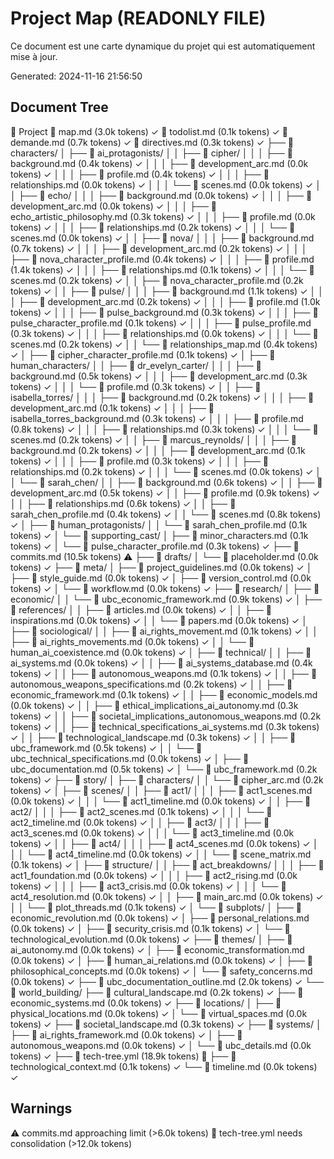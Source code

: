 # Project Map (READONLY FILE)

Ce document est une carte dynamique du projet qui est automatiquement mise à jour.

Generated: 2024-11-16 21:56:50


## Document Tree
📁 Project
📄 map.md (3.0k tokens) ✓
📄 todolist.md (0.1k tokens) ✓
📄 demande.md (0.7k tokens) ✓
📄 directives.md (0.3k tokens) ✓
├── 📁 characters/
│   ├── 📁 ai_protagonists/
│   │   ├── 📁 cipher/
│   │   │   ├── 📄 background.md (0.4k tokens) ✓
│   │   │   ├── 📄 development_arc.md (0.0k tokens) ✓
│   │   │   ├── 📄 profile.md (0.4k tokens) ✓
│   │   │   ├── 📄 relationships.md (0.0k tokens) ✓
│   │   │   └── 📄 scenes.md (0.0k tokens) ✓
│   │   ├── 📁 echo/
│   │   │   ├── 📄 background.md (0.0k tokens) ✓
│   │   │   ├── 📄 development_arc.md (0.0k tokens) ✓
│   │   │   ├── 📄 echo_artistic_philosophy.md (0.3k tokens) ✓
│   │   │   ├── 📄 profile.md (0.0k tokens) ✓
│   │   │   ├── 📄 relationships.md (0.2k tokens) ✓
│   │   │   └── 📄 scenes.md (0.0k tokens) ✓
│   │   ├── 📁 nova/
│   │   │   ├── 📄 background.md (0.7k tokens) ✓
│   │   │   ├── 📄 development_arc.md (0.2k tokens) ✓
│   │   │   ├── 📄 nova_character_profile.md (0.4k tokens) ✓
│   │   │   ├── 📄 profile.md (1.4k tokens) ✓
│   │   │   ├── 📄 relationships.md (0.1k tokens) ✓
│   │   │   └── 📄 scenes.md (0.2k tokens) ✓
│   │   ├── 📄 nova_character_profile.md (0.2k tokens) ✓
│   │   ├── 📁 pulse/
│   │   │   ├── 📄 background.md (1.1k tokens) ✓
│   │   │   ├── 📄 development_arc.md (0.2k tokens) ✓
│   │   │   ├── 📄 profile.md (1.0k tokens) ✓
│   │   │   ├── 📄 pulse_background.md (0.3k tokens) ✓
│   │   │   ├── 📄 pulse_character_profile.md (0.1k tokens) ✓
│   │   │   ├── 📄 pulse_profile.md (0.3k tokens) ✓
│   │   │   ├── 📄 relationships.md (0.0k tokens) ✓
│   │   │   └── 📄 scenes.md (0.2k tokens) ✓
│   │   └── 📄 relationships_map.md (0.4k tokens) ✓
│   ├── 📄 cipher_character_profile.md (0.1k tokens) ✓
│   ├── 📁 human_characters/
│   │   ├── 📁 dr_evelyn_carter/
│   │   │   ├── 📄 background.md (0.5k tokens) ✓
│   │   │   ├── 📄 development_arc.md (0.3k tokens) ✓
│   │   │   └── 📄 profile.md (0.3k tokens) ✓
│   │   ├── 📁 isabella_torres/
│   │   │   ├── 📄 background.md (0.2k tokens) ✓
│   │   │   ├── 📄 development_arc.md (0.1k tokens) ✓
│   │   │   ├── 📄 isabella_torres_background.md (0.3k tokens) ✓
│   │   │   ├── 📄 profile.md (0.8k tokens) ✓
│   │   │   ├── 📄 relationships.md (0.3k tokens) ✓
│   │   │   └── 📄 scenes.md (0.2k tokens) ✓
│   │   ├── 📁 marcus_reynolds/
│   │   │   ├── 📄 background.md (0.2k tokens) ✓
│   │   │   ├── 📄 development_arc.md (0.1k tokens) ✓
│   │   │   ├── 📄 profile.md (0.3k tokens) ✓
│   │   │   ├── 📄 relationships.md (0.2k tokens) ✓
│   │   │   └── 📄 scenes.md (0.0k tokens) ✓
│   │   └── 📁 sarah_chen/
│   │       ├── 📄 background.md (0.6k tokens) ✓
│   │       ├── 📄 development_arc.md (0.5k tokens) ✓
│   │       ├── 📄 profile.md (0.9k tokens) ✓
│   │       ├── 📄 relationships.md (0.6k tokens) ✓
│   │       ├── 📄 sarah_chen_profile.md (0.4k tokens) ✓
│   │       └── 📄 scenes.md (0.8k tokens) ✓
│   ├── 📁 human_protagonists/
│   │   └── 📄 sarah_chen_profile.md (0.1k tokens) ✓
│   └── 📁 supporting_cast/
│       ├── 📄 minor_characters.md (0.1k tokens) ✓
│       └── 📄 pulse_character_profile.md (0.3k tokens) ✓
├── 📄 commits.md (10.5k tokens) ⚠️
├── 📁 drafts/
│   └── 📄 placeholder.md (0.0k tokens) ✓
├── 📁 meta/
│   ├── 📄 project_guidelines.md (0.0k tokens) ✓
│   ├── 📄 style_guide.md (0.0k tokens) ✓
│   ├── 📄 version_control.md (0.0k tokens) ✓
│   └── 📄 workflow.md (0.0k tokens) ✓
├── 📁 research/
│   ├── 📁 economic/
│   │   └── 📄 ubc_economic_framework.md (0.9k tokens) ✓
│   ├── 📁 references/
│   │   ├── 📄 articles.md (0.0k tokens) ✓
│   │   ├── 📄 inspirations.md (0.0k tokens) ✓
│   │   └── 📄 papers.md (0.0k tokens) ✓
│   ├── 📁 sociological/
│   │   ├── 📄 ai_rights_movement.md (0.1k tokens) ✓
│   │   ├── 📄 ai_rights_movements.md (0.0k tokens) ✓
│   │   └── 📄 human_ai_coexistence.md (0.0k tokens) ✓
│   ├── 📁 technical/
│   │   ├── 📄 ai_systems.md (0.0k tokens) ✓
│   │   ├── 📄 ai_systems_database.md (0.4k tokens) ✓
│   │   ├── 📄 autonomous_weapons.md (0.1k tokens) ✓
│   │   ├── 📄 autonomous_weapons_specifications.md (0.2k tokens) ✓
│   │   ├── 📄 economic_framework.md (0.1k tokens) ✓
│   │   ├── 📄 economic_models.md (0.0k tokens) ✓
│   │   ├── 📄 ethical_implications_ai_autonomy.md (0.3k tokens) ✓
│   │   ├── 📄 societal_implications_autonomous_weapons.md (0.2k tokens) ✓
│   │   ├── 📄 technical_specifications_ai_systems.md (0.3k tokens) ✓
│   │   ├── 📄 technological_landscape.md (0.3k tokens) ✓
│   │   ├── 📄 ubc_framework.md (0.5k tokens) ✓
│   │   └── 📄 ubc_technical_specifications.md (0.0k tokens) ✓
│   ├── 📄 ubc_documentation.md (0.5k tokens) ✓
│   └── 📄 ubc_framework.md (0.2k tokens) ✓
├── 📁 story/
│   ├── 📁 characters/
│   │   └── 📄 cipher_arc.md (0.2k tokens) ✓
│   ├── 📁 scenes/
│   │   ├── 📁 act1/
│   │   │   ├── 📄 act1_scenes.md (0.0k tokens) ✓
│   │   │   └── 📄 act1_timeline.md (0.0k tokens) ✓
│   │   ├── 📁 act2/
│   │   │   ├── 📄 act2_scenes.md (0.1k tokens) ✓
│   │   │   └── 📄 act2_timeline.md (0.0k tokens) ✓
│   │   ├── 📁 act3/
│   │   │   ├── 📄 act3_scenes.md (0.0k tokens) ✓
│   │   │   └── 📄 act3_timeline.md (0.0k tokens) ✓
│   │   ├── 📁 act4/
│   │   │   ├── 📄 act4_scenes.md (0.0k tokens) ✓
│   │   │   └── 📄 act4_timeline.md (0.0k tokens) ✓
│   │   └── 📄 scene_matrix.md (0.1k tokens) ✓
│   ├── 📁 structure/
│   │   ├── 📁 act_breakdowns/
│   │   │   ├── 📄 act1_foundation.md (0.0k tokens) ✓
│   │   │   ├── 📄 act2_rising.md (0.0k tokens) ✓
│   │   │   ├── 📄 act3_crisis.md (0.0k tokens) ✓
│   │   │   └── 📄 act4_resolution.md (0.0k tokens) ✓
│   │   ├── 📄 main_arc.md (0.0k tokens) ✓
│   │   └── 📄 plot_threads.md (0.1k tokens) ✓
│   └── 📁 subplots/
│       ├── 📄 economic_revolution.md (0.0k tokens) ✓
│       ├── 📄 personal_relations.md (0.0k tokens) ✓
│       ├── 📄 security_crisis.md (0.1k tokens) ✓
│       └── 📄 technological_evolution.md (0.0k tokens) ✓
├── 📁 themes/
│   ├── 📄 ai_autonomy.md (0.0k tokens) ✓
│   ├── 📄 economic_transformation.md (0.0k tokens) ✓
│   ├── 📄 human_ai_relations.md (0.0k tokens) ✓
│   ├── 📄 philosophical_concepts.md (0.0k tokens) ✓
│   └── 📄 safety_concerns.md (0.0k tokens) ✓
├── 📄 ubc_documentation_outline.md (2.0k tokens) ✓
└── 📁 world_building/
    ├── 📄 cultural_landscape.md (0.2k tokens) ✓
    ├── 📄 economic_systems.md (0.0k tokens) ✓
    ├── 📁 locations/
    │   ├── 📄 physical_locations.md (0.0k tokens) ✓
    │   └── 📄 virtual_spaces.md (0.0k tokens) ✓
    ├── 📄 societal_landscape.md (0.3k tokens) ✓
    ├── 📁 systems/
    │   ├── 📄 ai_rights_framework.md (0.0k tokens) ✓
    │   ├── 📄 autonomous_weapons.md (0.0k tokens) ✓
    │   └── 📄 ubc_details.md (0.0k tokens) ✓
    ├── 📄 tech-tree.yml (18.9k tokens) 🔴
    ├── 📄 technological_context.md (0.1k tokens) ✓
    └── 📄 timeline.md (0.0k tokens) ✓

## Warnings
⚠️ commits.md approaching limit (>6.0k tokens)
🔴 tech-tree.yml needs consolidation (>12.0k tokens)